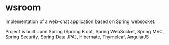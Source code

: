 # wsroom
Implementation of a web-chat application based on Spring websocket.

Project is built upon Spring (Spriing B oot, Spring WebSocket, Spring MVC, Spring Security, Spring Data JPA), Hibernate, Thymeleaf, AngularJS




